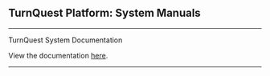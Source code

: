 ## TurnQuest Platform: System Manuals
---
TurnQuest System Documentation

View the documentation [here](https://turnkeyafrica.github.io).

---


